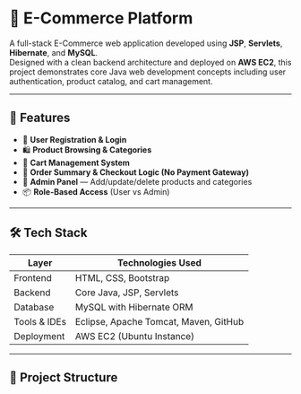 # 🛒 E-Commerce Platform

A full-stack E-Commerce web application developed using **JSP**, **Servlets**, **Hibernate**, and **MySQL**.  
Designed with a clean backend architecture and deployed on **AWS EC2**, this project demonstrates core Java web development concepts including user authentication, product catalog, and cart management.

---

## 🚀 Features

- 🔐 **User Registration & Login**  
- 🛍️ **Product Browsing & Categories**  
- 🛒 **Cart Management System**  
- 🧮 **Order Summary & Checkout Logic (No Payment Gateway)**  
- 🧰 **Admin Panel** — Add/update/delete products and categories  
- 📦 **Role-Based Access** (User vs Admin)

---

## 🛠️ Tech Stack

| Layer        | Technologies Used                      |
|--------------|-----------------------------------------|
| Frontend     | HTML, CSS, Bootstrap                   |
| Backend      | Core Java, JSP, Servlets               |
| Database     | MySQL with Hibernate ORM               |
| Tools & IDEs | Eclipse, Apache Tomcat, Maven, GitHub  |
| Deployment   | AWS EC2 (Ubuntu Instance)              |

---

## 📂 Project Structure

